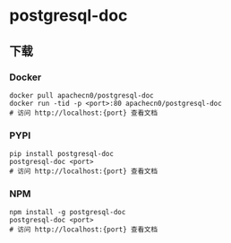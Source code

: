 # postgresql-doc

## 下载

### Docker

```
docker pull apachecn0/postgresql-doc
docker run -tid -p <port>:80 apachecn0/postgresql-doc
# 访问 http://localhost:{port} 查看文档
```

### PYPI

```
pip install postgresql-doc
postgresql-doc <port>
# 访问 http://localhost:{port} 查看文档
```

### NPM

```
npm install -g postgresql-doc
postgresql-doc <port>
# 访问 http://localhost:{port} 查看文档
```